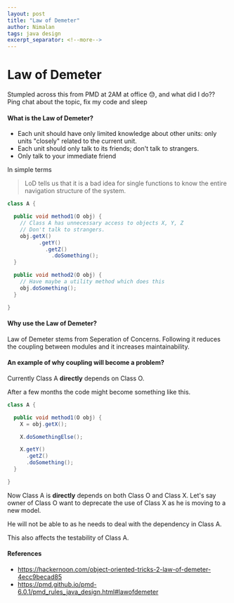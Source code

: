 ```yaml
---
layout: post
title: "Law of Demeter"
author: Nimalan
tags: java design
excerpt_separator: <!--more-->
---
```


# Law of Demeter

Stumpled across this from PMD at 2AM at office 😓, and what did I do?? Ping chat
about the topic, fix my code and sleep

#### What is the Law of Demeter?
- Each unit should have only limited knowledge about other units: only units "closely" related to the current unit.
- Each unit should only talk to its friends; don't talk to strangers.
- Only talk to your immediate friend

<!--more-->

In simple terms
> LoD tells us that it is a bad idea for single functions to know the entire navigation structure of the system.

``` java
class A {

  public void method1(O obj) {
    // Class A has unnecessary access to objects X, Y, Z
    // Don't talk to strangers.
    obj.getX()
          .getY()
            .getZ()
              .doSomething();
  }

  public void method2(O obj) {
    // Have maybe a utility method which does this
    obj.doSomething();
  }

}
```

#### Why use the Law of Demeter?
Law of Demeter stems from Seperation of Concerns. Following it reduces the
coupling between modules and it increases maintainability.

#### An example of why coupling will become a problem?

Currently Class A **directly** depends on Class O.

After a few months the code might become something like this.

```java
class A {

  public void method1(O obj) {
    X = obj.getX();

    X.doSomethingElse();

    X.getY()
      .getZ()
      .doSomething();
  }

}
```

Now Class A is **directly** depends on both Class O and Class X. Let's say owner of Class O want to deprecate the use of Class X as he is moving to a new model.

He will not be able to as he needs to deal with the dependency in Class A.

This also affects the testability of Class A.

#### References

- https://hackernoon.com/object-oriented-tricks-2-law-of-demeter-4ecc9becad85
- https://pmd.github.io/pmd-6.0.1/pmd_rules_java_design.html#lawofdemeter

